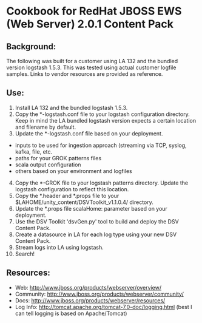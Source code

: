 # Cookbook for RedHat JBOSS EWS (Web Server) 2.0.1  Content Pack

## Background:

The following was built for a customer using LA 132 and the bundled version logstash 1.5.3. This was tested using actual customer logfile samples. Links to vendor resources are provided as reference.

## Use:

1. Install LA 132 and the bundled logstash 1.5.3.
2. Copy the *-logstash.conf file to your logstash configuration directory. Keep in mind the LA bundled logstash version expects a certain location and filename by default.
3. Update the *-logstash.conf file based on your deployment. 
  - inputs to be used for ingestion approach (streaming via TCP, syslog, kafka, file, etc.
  - paths for your GROK patterns files
  - scala output configuration
  - others based on your environment and logfiles
4. Copy the *-GROK file to your logstash patterns directory. Update the logstash configuration to reflect this location.
5. Copy the *.header and *.props file to your $LAHOME/unity_content/DSVToolkit_v1.1.0.4/ directory.
6. Update the *.props file scalaHome: parameter based on your deployment.
7. Use the DSV Toolkit 'dsvGen.py' tool to build and deploy the DSV Content Pack.
8. Create a datasource in LA for each log type using your new DSV Content Pack.
9. Stream logs into LA using logstash.
10. Search!

## Resources: 

* Web: http://www.jboss.org/products/webserver/overview/
* Community: http://www.jboss.org/products/webserver/community/
* Docs: http://www.jboss.org/products/webserver/resources/
* Log Info: http://tomcat.apache.org/tomcat-7.0-doc/logging.html  (best I can tell logging is based on Apache/Tomcat)


